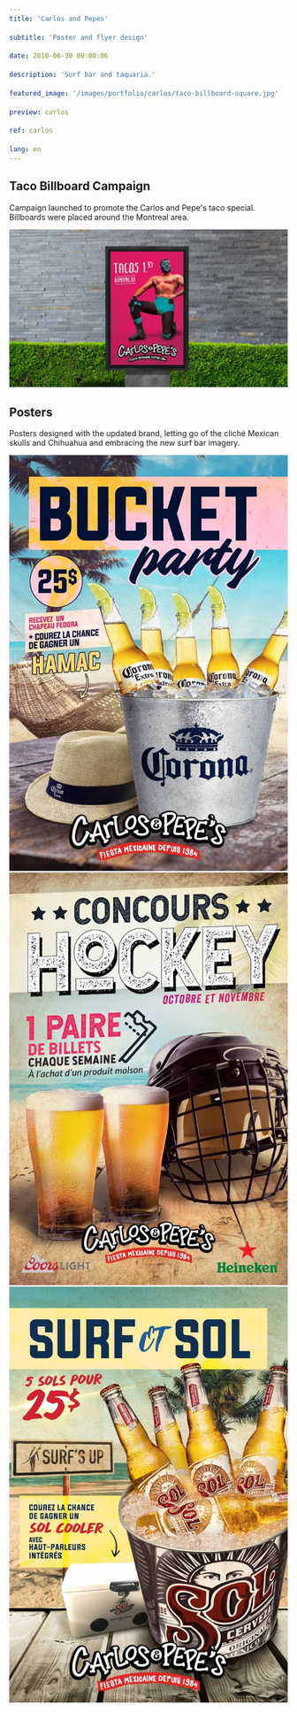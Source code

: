 ```yaml
---
title: 'Carlos and Pepes'

subtitle: 'Poster and flyer design'

date: 2018-06-30 00:00:06

description: 'Surf bar and taquaria.'

featured_image: '/images/portfolio/carlos/taco-billboard-square.jpg'

preview: carlos

ref: carlos

lang: en
---
```


## Taco Billboard Campaign

Campaign launched to promote the Carlos and Pepe's taco special. Billboards were placed around the Montreal area.

![](/images/portfolio/carlos/taco-billboard.jpg)

## Posters

Posters designed with the updated brand, letting go of the cliché Mexican skulls and Chihuahua and embracing the new surf bar imagery. 

<div class="gallery" data-columns="3">
	<img src="/images/portfolio/carlos/bucket-party.jpg">
	<img src="/images/portfolio/carlos/hockey-contest.jpg">
	<img src="/images/portfolio/carlos/surf-and-sol.jpg">
</div>